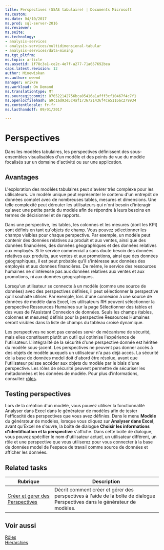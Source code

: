 ```yaml
---
title: Perspectives (SSAS tabulaire) | Documents Microsoft
ms.custom: 
ms.date: 04/10/2017
ms.prod: sql-server-2016
ms.reviewer: 
ms.suite: 
ms.technology:
- analysis-services
- analysis-services/multidimensional-tabular
- analysis-services/data-mining
ms.tgt_pltfrm: 
ms.topic: article
ms.assetid: 1f78c3a1-ce2c-4e7f-a277-71a657692bea
caps.latest.revision: 12
author: Minewiskan
ms.author: owend
manager: erikre
ms.workload: On Demand
ms.translationtype: MT
ms.sourcegitcommit: 876522142756bca05416a1afff3cf10467f4c7f1
ms.openlocfilehash: a9c1ad93e5c4af1736721436f4ce5116ac279934
ms.contentlocale: fr-fr
ms.lasthandoff: 09/01/2017

---
```

# <a name="perspectives"></a>Perspectives
  Dans les modèles tabulaires, les perspectives définissent des sous-ensembles visualisables d'un modèle et des points de vue du modèle focalisés sur un domaine d'activité ou sur une application.  
  
##  <a name="bkmk_understanding"></a> Avantages  
 L'exploration des modèles tabulaires peut s'avérer très complexe pour les utilisateurs. Un modèle unique peut représenter le contenu d'un entrepôt de données complet avec de nombreuses tables, mesures et dimensions. Une telle complexité peut dérouter les utilisateurs qui n'ont besoin d'interagir qu'avec une petite partie du modèle afin de répondre à leurs besoins en termes de décisionnel et de rapports.  
  
 Dans une perspective, les tables, les colonnes et les mesures (dont les KPI) sont définis en tant qu'objets de champ. Vous pouvez sélectionner les champs visibles pour chaque perspective. Par exemple, un modèle peut contenir des données relatives au produit et aux ventes, ainsi que des données financières, des données géographiques et des données relatives aux employés. Si le service commercial a sans doute besoin des données relatives aux produits, aux ventes et aux promotions, ainsi que des données géographiques, il est peut probable qu'il s'intéresse aux données des employés et aux données financières. De même, le service des ressources humaines ne s'intéresse pas aux données relatives aux ventes et aux promotions, ni aux données géographiques.  
  
 Lorsqu'un utilisateur se connecte à un modèle (comme une source de données) avec des perspectives définies, il peut sélectionner la perspective qu'il souhaite utiliser. Par exemple, lors d'une connexion à une source de données de modèle dans Excel, les utilisateurs RH peuvent sélectionner la perspective Ressources Humaines sur la page Sélectionner des tables et des vues de l'Assistant Connexion de données. Seuls les champs (tables, colonnes et mesures) définis pour la perspective Ressources Humaines seront visibles dans la liste de champs du tableau croisé dynamique.  
  
 Les perspectives ne sont pas censées servir de mécanisme de sécurité, mais elles constituent plutôt un outil qui optimise l'expérience de l'utilisateur. L'intégralité de la sécurité d'une perspective donnée est héritée du modèle sous-jacent. Les perspectives ne peuvent pas donner accès à des objets de modèle auxquels un utilisateur n'a pas déjà accès. La sécurité de la base de données model doit d'abord être résolue, avant que l'utilisateur puisse accéder aux objets du modèle par le biais d'une perspective. Les rôles de sécurité peuvent permettre de sécuriser les métadonnées et les données de modèle. Pour plus d’informations, consultez [rôles](../../analysis-services/tabular-models/roles-ssas-tabular.md).  
  
##  <a name="bkmk_testpersp"></a> Testing perspectives  
 Lors de la création d'un modèle, vous pouvez utiliser la fonctionnalité Analyser dans Excel dans le générateur de modèles afin de tester l'efficacité des perspectives que vous avez définies. Dans le menu **Modèle** du générateur de modèles, lorsque vous cliquez sur **Analyser dans Excel**, avant qu'Excel ne s'ouvre, la boîte de dialogue **Choisir les informations d'identification et la perspective** s'affiche. Dans cette boîte de dialogue, vous pouvez spécifier le nom d'utilisateur actuel, un utilisateur différent, un rôle et une perspective que vous utiliserez pour vous connecter à la base de données model de l'espace de travail comme source de données et afficher les données.  
  
##  <a name="bkmk_related_tasks"></a> Related tasks  
  
|Rubrique| Description|  
|-----------|-----------------|  
|[Créer et gérer des Perspectives](../../analysis-services/tabular-models/create-and-manage-perspectives-ssas-tabular.md)|Décrit comment créer et gérer des perspectives à l'aide de la boîte de dialogue Perspectives dans le générateur de modèles.|  
  
## <a name="see-also"></a>Voir aussi  
 [Rôles](../../analysis-services/tabular-models/roles-ssas-tabular.md)   
 [Hierarchies](../../analysis-services/tabular-models/hierarchies-ssas-tabular.md)  
  
  


